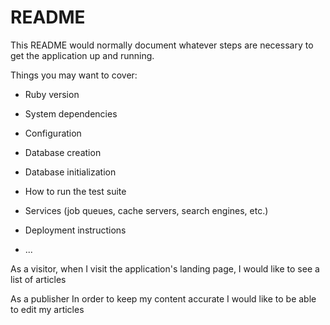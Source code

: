 # README

This README would normally document whatever steps are necessary to get the
application up and running.

Things you may want to cover:

* Ruby version

* System dependencies

* Configuration

* Database creation

* Database initialization

* How to run the test suite

* Services (job queues, cache servers, search engines, etc.)

* Deployment instructions

* ...

As a visitor,
when I visit the application's landing page,
I would like to see a list of articles

As a publisher
In order to keep my content accurate
I would like to be able to edit my articles